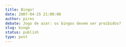 ```yaml
---
title: Bingo!
date: 2007-04-25 21:00:00
author: pires
debate: Jogo de azar: os bingos devem ser proibidos?
slug: bingo
status: publish 
type: post
---
```



